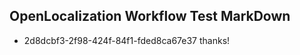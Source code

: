 ## OpenLocalization Workflow Test MarkDown
* 2d8dcbf3-2f98-424f-84f1-fded8ca67e37 thanks!

<!--HONumber=Oct16_HO4-->


